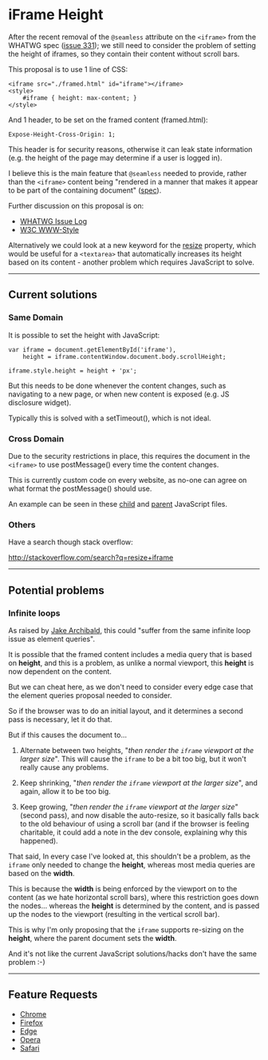 
# iFrame Height

After the recent removal of the `@seamless` attribute on the `<iframe>` from the WHATWG spec ([issue 331](https://github.com/whatwg/html/issues/331)); we still need to consider the problem of setting the height of iframes, so they contain their content without scroll bars.

This proposal is to use 1 line of CSS:

	<iframe src="./framed.html" id="iframe"></iframe>
	<style>
		#iframe { height: max-content; }
	</style>

And 1 header, to be set on the framed content (framed.html):

	Expose-Height-Cross-Origin: 1;

This header is for security reasons, otherwise it can leak state information (e.g. the height of the page may determine if a user is logged in).

I believe this is the main feature that `@seamless` needed to provide, rather than the `<iframe>` content being "rendered in a manner that makes it appear to be part of the containing document" ([spec](https://www.w3.org/html/wg/drafts/html/master/single-page.html#attr-iframe-seamless)).

Further discussion on this proposal is on:

- [WHATWG Issue Log](https://github.com/whatwg/html/issues/555)
- [W3C WWW-Style](https://lists.w3.org/Archives/Public/www-style/2016Jan/0236.html)

Alternatively we could look at a new keyword for the [resize](https://developer.mozilla.org/en-US/docs/Web/CSS/resize) property, which would be useful for a `<textarea>` that automatically increases its height based on its content - another problem which requires JavaScript to solve.

---

## Current solutions

### Same Domain

It is possible to set the height with JavaScript:

	var iframe = document.getElementById('iframe'),
		height = iframe.contentWindow.document.body.scrollHeight;

	iframe.style.height = height + 'px';

But this needs to be done whenever the content changes, such as navigating to a new page, or when new content is exposed (e.g. JS disclosure widget).

Typically this is solved with a setTimeout(), which is not ideal.

### Cross Domain

Due to the security restrictions in place, this requires the document in the `<iframe>` to use postMessage() every time the content changes.

This is currently custom code on every website, as no-one can agree on what format the postMessage() should use.

An example can be seen in these [child](/example/size-cross-origin-child.js) and [parent](/example/size-cross-origin-parent.js) JavaScript files.

### Others

Have a search though stack overflow:

http://stackoverflow.com/search?q=resize+iframe

---

## Potential problems

### Infinite loops

As raised by [Jake Archibald](https://lists.w3.org/Archives/Public/www-style/2016Feb/0065.html), this could "suffer from the same infinite loop issue as element queries".

It is possible that the framed content includes a media query that is based on **height**, and this is a problem, as unlike a normal viewport, this **height** is now dependent on the content.

But we can cheat here, as we don't need to consider every edge case that the element queries proposal needed to consider.

So if the browser was to do an initial layout, and it determines a second pass is necessary, let it do that.

But if this causes the document to...

1. Alternate between two heights, "*then render the `iframe` viewport at the larger size*". This will cause the `iframe` to be a bit too big, but it won't really cause any problems.

2. Keep shrinking, "*then render the `iframe` viewport at the larger size*", and again, allow it to be too big.

3. Keep growing, "*then render the `iframe` viewport at the larger size*" (second pass), and now disable the auto-resize, so it basically falls back to the old behaviour of using a scroll bar (and if the browser is feeling charitable, it could add a note in the dev console, explaining why this happened).

That said, In every case I've looked at, this shouldn't be a problem, as the `iframe` only needed to change the **height**, whereas most media queries are based on the **width**.

This is because the **width** is being enforced by the viewport on to the content (as we hate horizontal scroll bars), where this restriction goes down the nodes... whereas the **height** is determined by the content, and is passed up the nodes to the viewport (resulting in the vertical scroll bar).

This is why I'm only proposing that the `iframe` supports re-sizing on the **height**, where the parent document sets the **width**.

And it's not like the current JavaScript solutions/hacks don't have the same problem :-)

---

## Feature Requests

- [Chrome](https://crbug.com/584913)
- [Firefox](https://bugzilla.mozilla.org/show_bug.cgi?id=1246423)
- [Edge](https://wpdev.uservoice.com/forums/257854-microsoft-edge-developer/suggestions/12237801-feature-request-auto-resize-iframes-based-on-cont)
- [Opera](https://forums.opera.com/discussion/1870727/feature-request-auto-resize-iframes-based-on-content#Item_1)
- [Safari](https://bugs.webkit.org/show_bug.cgi?id=153952)
